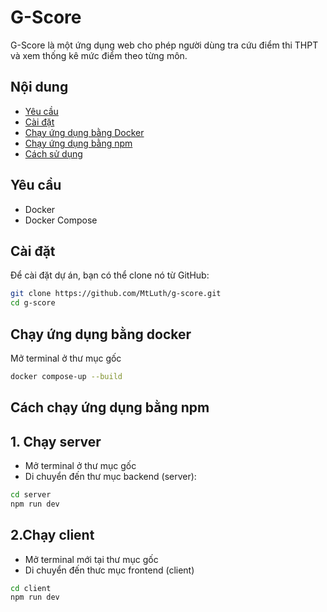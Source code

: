 # G-Score

G-Score là một ứng dụng web cho phép người dùng tra cứu điểm thi THPT và xem thống kê mức điểm theo từng môn.

## Nội dung

- [Yêu cầu](#yêu-cầu)
- [Cài đặt](#cài-đặt)
- [Chạy ứng dụng bằng Docker](#chạy-ứng-dụng-bằng-docker)
- [Chạy ứng dụng bằng npm](#chạy-ứng-dụng-bằng-npm)
- [Cách sử dụng](#cách-sử-dụng)
## Yêu cầu

- Docker
- Docker Compose

## Cài đặt

Để cài đặt dự án, bạn có thể clone nó từ GitHub:

```bash
git clone https://github.com/MtLuth/g-score.git
cd g-score
```

## Chạy ứng dụng bằng docker
Mở terminal ở thư mục gốc
```bash
docker compose-up --build
```

## Cách chạy ứng dụng bằng npm
## 1. Chạy server
- Mở terminal ở thư mục gốc
- Di chuyển đến thư mục backend (server):

 ```bash
 cd server
npm run dev
```

## 2.Chạy client
- Mở terminal mới tại thư mục gốc
- Di chuyển đến thưc mục frontend (client)

```bash
cd client
npm run dev
```
